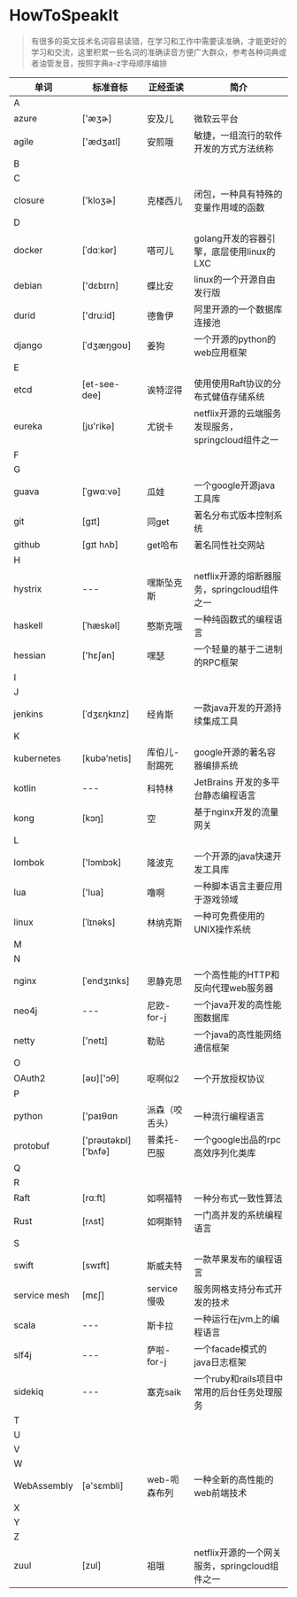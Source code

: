 # HowToSpeakIt

>有很多的英文技术名词容易读错，在学习和工作中需要读准确，才能更好的学习和交流，这里积累一些名词的准确读音方便广大群众，参考各种词典或者油管发音，按照字典a-z字母顺序编排

|单词|标准音标|正经歪读|简介|
|---|---|---|---|
|A|
|azure|['æʒɚ]|安及儿|微软云平台|
|agile|['ædʒaɪl]|安煎哦|敏捷，一组流行的软件开发的方式方法统称|
|B|
|C|
|closure|['kloʒɚ]|克楼西儿|闭包，一种具有特殊的变量作用域的函数|
|D|
|docker|[ˈdɑːkər]|嗒可儿|golang开发的容器引擎，底层使用linux的LXC|
|debian|['dɛbɪrn]|蝶比安|linux的一个开源自由发行版|
|durid|['dru:id]|德鲁伊|阿里开源的一个数据库连接池|
|django|[ˈdʒæŋɡoʊ]|姜狗|一个开源的python的web应用框架|
|E|
|etcd|[et-see-dee]|诶特涩得|使用使用Raft协议的分布式健值存储系统|
|eureka|[jʊ'rikə]|尤锐卡|netflix开源的云端服务发现服务，springcloud组件之一|
|F|
|G|
|guava|[ˈɡwɑːvə]|瓜娃|一个google开源java工具库|
|git|[ɡɪt]|同get|著名分布式版本控制系统|
|github|[ɡɪt hʌb]|get哈布|著名同性社交网站|
|H|
|hystrix|---|嘿斯坠克斯|netflix开源的熔断器服务，springcloud组件之一|
|haskell|[ˈhæskəl]|憨斯克哦|一种纯函数式的编程语言|
|hessian|['hɛʃən]|嘿瑟|一个轻量的基于二进制的RPC框架|
|I|
|J|
|jenkins|[ˈdʒɛŋkɪnz]|经肯斯|一款java开发的开源持续集成工具|
|K|
|kubernetes|[kubə’netis]|库伯儿-耐踢死|google开源的著名容器编排系统|
|kotlin|---|科特林|JetBrains 开发的多平台静态编程语言|
|kong|[kɔŋ]|空|基于nginx开发的流量网关|
|L|
|lombok|['lɔmbɔk]|隆波克|一个开源的java快速开发工具库|
|lua|['lua]|噜啊|一种脚本语言主要应用于游戏领域|
|linux|[ˈlɪnəks]|林纳克斯|一种可免费使用的UNIX操作系统|
|M|
|N|
|nginx|[ˈendʒɪnks]|恩静克思|一个高性能的HTTP和反向代理web服务器|
|neo4j|---|尼欧-for-j|一个java开发的高性能图数据库|
|netty|['netɪ]|勒贴|一个java的高性能网络通信框架|
|O|
|OAuth2|[əʊ]['ɔθ]|呕啊似2|一个开放授权协议|
|P|
|python|['paɪθɑn|派森（咬舌头）|一种流行编程语言|
|protobuf|['prəʊtəkɒl]['bʌfə]|普柔托-巴服|一个google出品的rpc高效序列化类库|
|Q|
|R|
|Raft|[rɑːft]|如啊福特|一种分布式一致性算法|
|Rust|[rʌst]|如啊斯特|一门高并发的系统编程语言|
|S|
|swift|[swɪft]|斯威夫特|一款苹果发布的编程语言|
|service mesh|[mɛʃ]|service慢吸|服务网格支持分布式开发的技术|
|scala|---|斯卡拉|一种运行在jvm上的编程语言|
|slf4j|---|萨啦-for-j|一个facade模式的java日志框架|
|sidekiq|---|塞克saik|一个ruby和rails项目中常用的后台任务处理服务|
|T|
|U|
|V|
|W|
|WebAssembly|[ə'sɛmbli]|web-呃森布列|一种全新的高性能的web前端技术|
|X|
|Y|
|Z|
|zuul|[zul]|祖哦|netflix开源的一个网关服务，springcloud组件之一|


